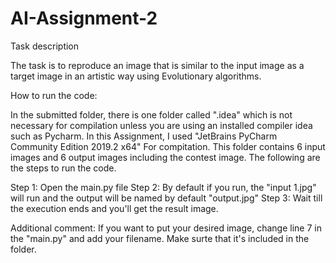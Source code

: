 # AI-Assignment-2

Task description

The task is to reproduce an image that is similar to the input image as a target image in an artistic way using Evolutionary algorithms.

How to run the code:

In the submitted folder, there is one folder called ".idea" which is not necessary for compilation unless you are using an installed compiler idea such as Pycharm. In this Assignment, I used "JetBrains PyCharm Community Edition 2019.2 x64" For compitation. This folder contains 6 input images and 6 output images including the contest image. The following are the steps to run the code.

Step 1: Open the main.py file
Step 2: By default if you run, the "input 1.jpg" will run and the output will be named by default "output.jpg"
Step 3: Wait till the execution ends and you'll get the result image.

Additional comment: If you want to put your desired image, change line 7 in the "main.py" and add your filename. Make surte that it's included in the folder.
